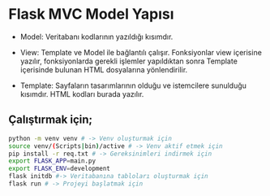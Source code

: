 # Flask MVC Model Yapısı

- Model: Veritabanı kodlarının yazıldığı kısımdır.

- View: Template ve Model ile bağlantılı çalışır. Fonksiyonlar view içerisine yazılır, fonksiyonlarda gerekli işlemler yapıldıktan sonra Template içerisinde bulunan HTML dosyalarına yönlendirilir.

- Template: Sayfaların tasarımlarının olduğu ve istemcilere sunulduğu kısımdır. HTML kodları burada yazılır.



## Çalıştırmak için;
```bash 
python -m venv venv # -> Venv oluşturmak için
source venv/(Scripts|bin)/active # -> Venv aktif etmek için
pip install -r req.txt # -> Gereksinimleri indirmek için
export FLASK_APP=main.py
export FLASK_ENV=development
flask initdb #-> Veritabanına tabloları oluşturmak için
flask run # -> Projeyi başlatmak için
```
